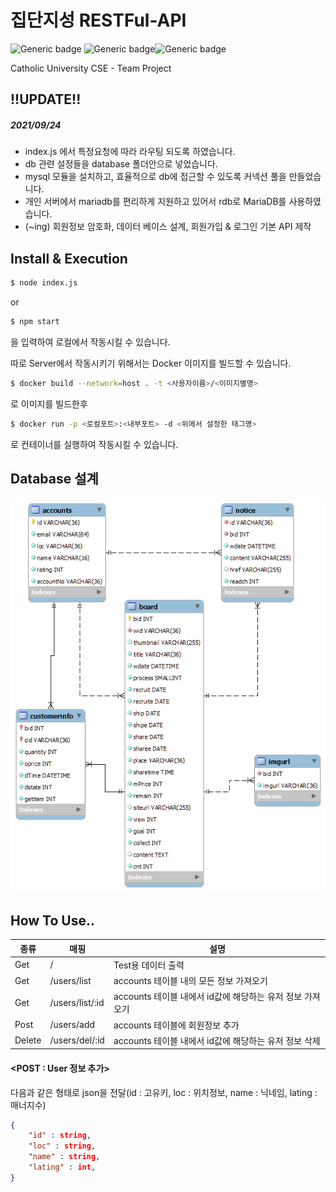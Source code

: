 # 집단지성 RESTFul-API

![Generic badge](https://img.shields.io/badge/Node.js-14.7.5-green.svg) ![Generic badge](https://img.shields.io/badge/NPM-6.14.14-red.svg)![Generic badge](https://img.shields.io/badge/MariaDB-10.3.29-blue.svg)

Catholic University CSE - Team Project

## !!UPDATE!!

##### 2021/09/24

+ index.js 에서 특정요청에 따라 라우팅 되도록 하였습니다.
+ db 관련 설정들을 database 폴더안으로 넣었습니다.
+ mysql 모듈을 설치하고, 효율적으로 db에 접근할 수 있도록 커넥션 풀을 만들었습니다.
+ 개인 서버에서 mariadb를 편리하게 지원하고 있어서 rdb로 MariaDB를 사용하였습니다.
+ (~ing) 회원정보 암호화, 데이터 베이스 설계, 회원가입 & 로그인 기본 API 제작

## Install & Execution

```bash
$ node index.js
```

or

```bash
$ npm start
```

을 입력하여 로컬에서 작동시킬 수 있습니다.



따로 Server에서 작동시키기 위해서는 Docker 이미지를 빌드할 수 있습니다.

```bash
$ docker build --network=host . -t <사용자이름>/<이미지별명>
```

로 이미지를 빌드한후

```bash
$ docker run -p <로컬포트>:<내부포트> -d <위에서 설정한 태그명>
```

로 컨테이너를 실행하여 작동시킬 수 있습니다.



## Database 설계

![캡처](/database/ERD.png)



## How To Use..

| 종류   | 매핑            | 설명                                                      |
| ------ | --------------- | --------------------------------------------------------- |
| Get    | /               | Test용 데이터 출력                                        |
| Get    | /users/list     | accounts 테이블 내의 모든 정보 가져오기                   |
| Get    | /users/list/:id | accounts 테이블 내에서 id값에 해당하는 유저 정보 가져오기 |
| Post   | /users/add      | accounts 테이블에 회원정보 추가                           |
| Delete | /users/del/:id  | accounts 테이블 내에서 id값에 해당하는 유저 정보 삭제     |

#### <POST : User 정보 추가>

다음과 같은 형태로 json을 전달(id : 고유키, loc : 위치정보, name : 닉네임, lating : 매너지수)

```json
{
	"id" : string,
	"loc" : string,
	"name" : string,
	"lating" : int,
}
```

